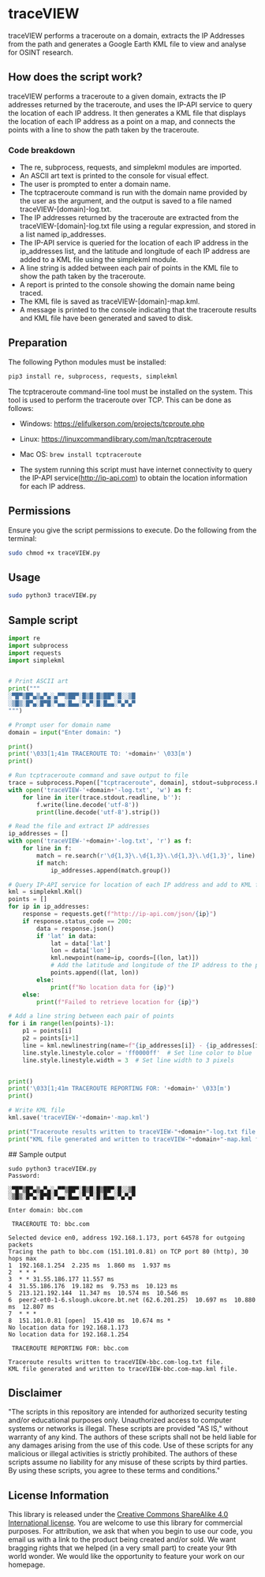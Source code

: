 # traceVIEW
traceVIEW performs a traceroute on a domain, extracts the IP Addresses from the path and generates a Google Earth KML file to view and analyse for OSINT research.

## How does the script work?

traceVIEW performs a traceroute to a given domain, extracts the IP addresses returned by the traceroute, and uses the IP-API service to query the location of each IP address. It then generates a KML file that displays the location of each IP address as a point on a map, and connects the points with a line to show the path taken by the traceroute.

### Code breakdown

- The re, subprocess, requests, and simplekml modules are imported.
- An ASCII art text is printed to the console for visual effect.
- The user is prompted to enter a domain name.
- The tcptraceroute command is run with the domain name provided by the user as the argument, and the output is saved to a file named traceVIEW-[domain]-log.txt.
- The IP addresses returned by the traceroute are extracted from the traceVIEW-[domain]-log.txt file using a regular expression, and stored in a list named ip_addresses.
- The IP-API service is queried for the location of each IP address in the ip_addresses list, and the latitude and longitude of each IP address are added to a KML file using the simplekml module.
- A line string is added between each pair of points in the KML file to show the path taken by the traceroute.
- A report is printed to the console showing the domain name being traced.
- The KML file is saved as traceVIEW-[domain]-map.kml.
- A message is printed to the console indicating that the traceroute results and KML file have been generated and saved to disk.

## Preparation

The following Python modules must be installed:
```bash
pip3 install re, subprocess, requests, simplekml
```

The tcptraceroute command-line tool must be installed on the system. This tool is used to perform the traceroute over TCP. This can be done as follows:
- Windows: https://elifulkerson.com/projects/tcproute.php
- Linux: https://linuxcommandlibrary.com/man/tcptraceroute
- Mac OS: ```brew install tcptraceroute```

- The system running this script must have internet connectivity to query the IP-API service(http://ip-api.com) to obtain the location information for each IP address.

## Permissions

Ensure you give the script permissions to execute. Do the following from the terminal:
```bash
sudo chmod +x traceVIEW.py
```

## Usage
```bash
sudo python3 traceVIEW.py
```

## Sample script
```python
import re
import subprocess
import requests
import simplekml


# Print ASCII art
print("""
░▀█▀▒█▀▄▒▄▀▄░▄▀▀▒██▀░█▒█░█▒██▀░█░░▒█
░▒█▒░█▀▄░█▀█░▀▄▄░█▄▄░▀▄▀░█░█▄▄░▀▄▀▄▀
""")

# Prompt user for domain name
domain = input("Enter domain: ")

print()
print('\033[1;41m TRACEROUTE TO: '+domain+' \033[m')
print()

# Run tcptraceroute command and save output to file
trace = subprocess.Popen(["tcptraceroute", domain], stdout=subprocess.PIPE, stderr=subprocess.STDOUT)
with open('traceVIEW-'+domain+'-log.txt', 'w') as f:
    for line in iter(trace.stdout.readline, b''):
        f.write(line.decode('utf-8'))
        print(line.decode('utf-8').strip())

# Read the file and extract IP addresses
ip_addresses = []
with open('traceVIEW-'+domain+'-log.txt', 'r') as f:
    for line in f:
        match = re.search(r'\d{1,3}\.\d{1,3}\.\d{1,3}\.\d{1,3}', line)
        if match:
            ip_addresses.append(match.group())

# Query IP-API service for location of each IP address and add to KML file
kml = simplekml.Kml()
points = []
for ip in ip_addresses:
    response = requests.get(f"http://ip-api.com/json/{ip}")
    if response.status_code == 200:
        data = response.json()
        if 'lat' in data:
            lat = data['lat']
            lon = data['lon']
            kml.newpoint(name=ip, coords=[(lon, lat)])
            # Add the latitude and longitude of the IP address to the points list
            points.append((lat, lon))
        else:
            print(f"No location data for {ip}")
    else:
        print(f"Failed to retrieve location for {ip}")

# Add a line string between each pair of points
for i in range(len(points)-1):
    p1 = points[i]
    p2 = points[i+1]
    line = kml.newlinestring(name=f"{ip_addresses[i]} - {ip_addresses[i+1]}", coords=[(p1[1], p1[0]), (p2[1], p2[0])])
    line.style.linestyle.color = 'ff0000ff'  # Set line color to blue
    line.style.linestyle.width = 3  # Set line width to 3 pixels


print()
print('\033[1;41m TRACEROUTE REPORTING FOR: '+domain+' \033[m')
print()

# Write KML file
kml.save('traceVIEW-'+domain+'-map.kml')

print("Traceroute results written to traceVIEW-"+domain+"-log.txt file.")
print("KML file generated and written to traceVIEW-"+domain+"-map.kml file.")
```

## Sample output
```
sudo python3 traceVIEW.py
Password:

░▀█▀▒█▀▄▒▄▀▄░▄▀▀▒██▀░█▒█░█▒██▀░█░░▒█
░▒█▒░█▀▄░█▀█░▀▄▄░█▄▄░▀▄▀░█░█▄▄░▀▄▀▄▀

Enter domain: bbc.com

 TRACEROUTE TO: bbc.com

Selected device en0, address 192.168.1.173, port 64578 for outgoing packets
Tracing the path to bbc.com (151.101.0.81) on TCP port 80 (http), 30 hops max
1  192.168.1.254  2.235 ms  1.860 ms  1.937 ms
2  * * *
3  * * 31.55.186.177 11.557 ms
4  31.55.186.176  19.182 ms  9.753 ms  10.123 ms
5  213.121.192.144  11.347 ms  10.574 ms  10.546 ms
6  peer2-et0-1-6.slough.ukcore.bt.net (62.6.201.25)  10.697 ms  10.880 ms  12.807 ms
7  * * *
8  151.101.0.81 [open]  15.410 ms  10.674 ms *
No location data for 192.168.1.173
No location data for 192.168.1.254

 TRACEROUTE REPORTING FOR: bbc.com

Traceroute results written to traceVIEW-bbc.com-log.txt file.
KML file generated and written to traceVIEW-bbc.com-map.kml file.
```

## Disclaimer
"The scripts in this repository are intended for authorized security testing and/or educational purposes only. Unauthorized access to computer systems or networks is illegal. These scripts are provided "AS IS," without warranty of any kind. The authors of these scripts shall not be held liable for any damages arising from the use of this code. Use of these scripts for any malicious or illegal activities is strictly prohibited. The authors of these scripts assume no liability for any misuse of these scripts by third parties. By using these scripts, you agree to these terms and conditions."

## License Information

This library is released under the [Creative Commons ShareAlike 4.0 International license](https://creativecommons.org/licenses/by-sa/4.0/). You are welcome to use this library for commercial purposes. For attribution, we ask that when you begin to use our code, you email us with a link to the product being created and/or sold. We want bragging rights that we helped (in a very small part) to create your 9th world wonder. We would like the opportunity to feature your work on our homepage.
